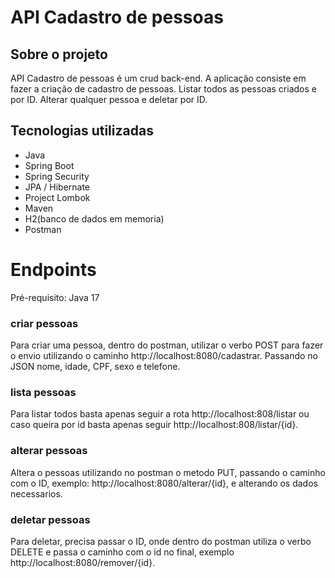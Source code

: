# API Cadastro de pessoas

## Sobre o projeto
API Cadastro de pessoas é um crud back-end. 
A aplicação consiste em fazer a criação de cadastro de pessoas. Listar todos as pessoas criados e por ID. Alterar qualquer pessoa e deletar por ID.

## Tecnologias utilizadas
- Java
- Spring Boot
- Spring Security
- JPA / Hibernate
- Project Lombok
- Maven
- H2(banco de dados em memoria)
- Postman

# Endpoints

Pré-requisito: Java 17

### criar pessoas
Para criar uma pessoa, dentro do postman, utilizar o verbo POST para fazer o envio utilizando o caminho http://localhost:8080/cadastrar. Passando no JSON nome, idade, CPF, sexo e telefone.

### lista pessoas
Para listar todos basta apenas seguir a rota http://localhost:808/listar ou caso queira por id basta apenas seguir http://localhost:808/listar/{id}.

### alterar pessoas
Altera o pessoas utilizando no postman o metodo PUT, passando o caminho com o ID, exemplo: http://localhost:8080/alterar/{id}, e alterando os dados necessarios.

### deletar pessoas
Para deletar, precisa passar o ID, onde dentro do postman utiliza o verbo DELETE e passa o caminho com o id no final, exemplo http://localhost:8080/remover/{id}.
